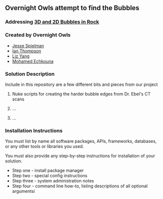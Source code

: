 ## Overnight Owls attempt to find the Bubbles

### Addressing [3D and 2D Bubbles in Rock](https://github.com/amnh/HackTheSolarSystem/wiki/3D-and-2D-Bubbles-In-Rock)

### Created by Overnight Owls
* [Jesse Spielman](http://github.com/heavyimage)
* [Ian Thompson](http://github.com/quornian)
* [Liz Yang](http://github.com/lizranyang)
* [Mohamed Echkouna](http://github.com/echkouna)

### Solution Description

Include in this repository are a few different bits and pieces from our project

1) Nuke scripts for creating the harder bubble edges from Dr. Ebel's CT scans

2) ...

3) ...

### Installation Instructions

You must list by name all software packages, APIs, frameworks, databases, or any other tools or libraries you used.

You must also provide any step-by-step instructions for installation of your solution.
* Step one - install package manager
* Step two - special config instructions
* Step three - system administration notes
* Step four - command line how-to, listing descriptions of all optional argumentsi


